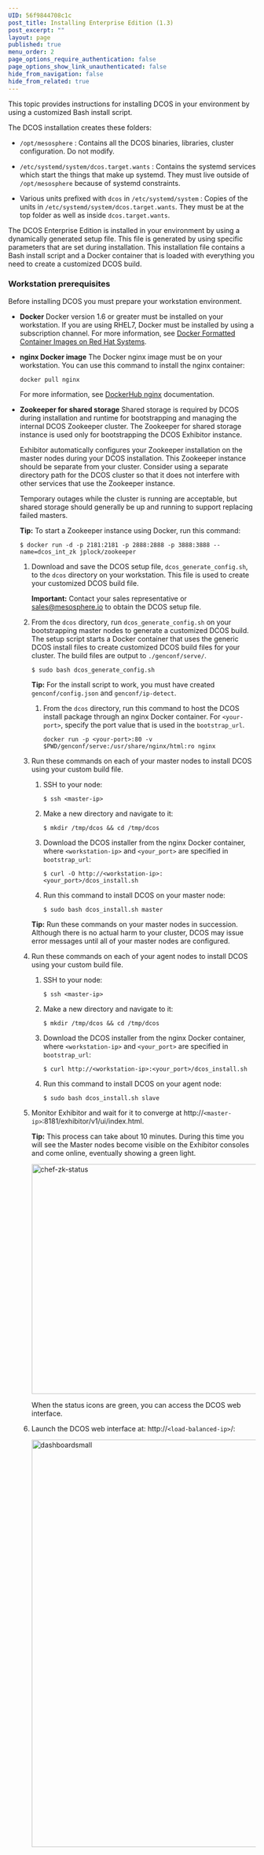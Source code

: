 ```yaml
---
UID: 56f9844708c1c
post_title: Installing Enterprise Edition (1.3)
post_excerpt: ""
layout: page
published: true
menu_order: 2
page_options_require_authentication: false
page_options_show_link_unauthenticated: false
hide_from_navigation: false
hide_from_related: true
---
```

This topic provides instructions for installing DCOS in your environment by using a customized Bash install script.

The DCOS installation creates these folders:

*   `/opt/mesosphere`
    :   Contains all the DCOS binaries, libraries, cluster configuration. Do not modify.

*   `/etc/systemd/system/dcos.target.wants`
    :   Contains the systemd services which start the things that make up systemd. They must live outside of `/opt/mesosphere` because of systemd constraints.

*   Various units prefixed with `dcos` in `/etc/systemd/system`
    :   Copies of the units in `/etc/systemd/system/dcos.target.wants`. They must be at the top folder as well as inside `dcos.target.wants`.

The DCOS Enterprise Edition is installed in your environment by using a dynamically generated setup file. This file is generated by using specific parameters that are set during installation. This installation file contains a Bash install script and a Docker container that is loaded with everything you need to create a customized DCOS build.

### <a name="prerequisites"></a>Workstation prerequisites

Before installing DCOS you must prepare your workstation environment.

*   **Docker** Docker version 1.6 or greater must be installed on your workstation. If you are using RHEL7, Docker must be installed by using a subscription channel. For more information, see <a href="https://access.redhat.com/articles/881893" target="_blank">Docker Formatted Container Images on Red Hat Systems</a>.
*   **nginx Docker image** The Docker nginx image must be on your workstation. You can use this command to install the nginx container:
    
        docker pull nginx
        
    
    For more information, see <a href="https://hub.docker.com/_/nginx/" target="_blank">DockerHub nginx</a> documentation.

*   **Zookeeper for shared storage** Shared storage is required by DCOS during installation and runtime for bootstrapping and managing the internal DCOS Zookeeper cluster. The Zookeeper for shared storage instance is used only for bootstrapping the DCOS Exhibitor instance.
    
    Exhibitor automatically configures your Zookeeper installation on the master nodes during your DCOS installation. This Zookeeper instance should be separate from your cluster. Consider using a separate directory path for the DCOS cluster so that it does not interfere with other services that use the Zookeeper instance.
    
    Temporary outages while the cluster is running are acceptable, but shared storage should generally be up and running to support replacing failed masters.
    
    **Tip:** To start a Zookeeper instance using Docker, run this command:
    
        $ docker run -d -p 2181:2181 -p 2888:2888 -p 3888:3888 --name=dcos_int_zk jplock/zookeeper
        
    
    <!-- Amazon S3 bucket
: This must be a preexisting S3 bucket. -->
    
    <!-- Shared file system
: An Network File System (NFS) mount that Exhibitor can write to. -->

# Prerequisites

Contact your sales representative or <sales@mesosphere.io> to obtain the DCOS setup file.

### Cluster prerequisites

Before installing DCOS you must prepare your cluster environment.

*   **Data compression** You must have the <a href="http://www.info-zip.org/UnZip.html" target="_blank">UnZip</a>, <a href="https://www.gnu.org/software/tar/" target="_blank">GNU tar</a>, and <a href="http://tukaani.org/xz/" target="_blank">XZ Utils</a> data compression utilities installed on your cluster nodes.
    
    To install these utilities on CentOS7 and RHEL7:
    
        yum install -y tar xz unzip curl
        

*   **Docker** Docker version 1.6 or greater must be installed on your cluster nodes. You must run Docker commands as the root user (`sudo`). For more information, see [Docker installation][1].
    
    *   You can install Docker by using this command: $ curl -sSL https://get.docker.com | sh
    
    If you are using CentOS7 and behind a firewall, you can install docker via"
    
        $ yum install -y docker
        
    
    *   You must enable the Docker service: $ sudo systemctl enable docker
    
    *   If you are using Docker as a non-root user, you must add your user to the "docker" group: $ sudo usermod -aG docker <user>
    
    *   You can test that your Docker build is properly installed with these commands: $ sudo service docker start $ sudo docker ps
    
    *   If you are using RHEL7, Docker must be installed by using a subscription channel. For more information, see <a href="https://access.redhat.com/articles/881893" target="_blank">Docker Formatted Container Images on Red Hat Systems</a>.

*   **Linux distribution** A supported Linux distribution must be installed on your cluster:
    
    *   Enterprise Linux 7 (RedHat, CentOS)
    *   CoreOS

*   **Nodes**
    
    *   A cluster of 8 or more machines with a supported Linux distribution. The recommended capacity for each node is 16 GB RAM/2 Cores and 16 GB disk space. The minimum size of a node is a machine with 10 GB of disk space and 1 GB of RAM.
    *   All of the nodes in your cluster must be able to send and receive traffic to each other.
    *   IPv6 must be disabled for all nodes. For more information see <a href="https://wiki.centos.org/FAQ/CentOS7#head-8984faf811faccca74c7bcdd74de7467f2fcd8ee" target="_blank">How do I disable IPv6</a>.

*   **Port configuration**
    
    *   ICMP must be enabled between the master and the agent nodes.
    *   TCP and UDP enabled port 53 for DNS.
    *   These ports must be open for communication to the master nodes. 
        *   TCP port 5050 for Mesos masters
        *   TCP port 8080 for Marathon
        *   TCP port 2181 for Zookeeper, see the <a href="http://zookeeper.apache.org/doc/r3.1.2/zookeeperAdmin.html#sc_zkCommands" target="_blank">ZK Admin Guide</a>
        *   TCP ports 8181, 2888, and 3888 for Exhibitor, see the <a href="https://github.com/Netflix/exhibitor/wiki/REST-Introduction" target="_blank">Exhibitor REST Documentation</a>
    *   These ports must be open for communication to the agent nodes from the master nodes: 
        *   TCP port 5051 for Mesos agent communication.

*   **System updates** Make sure you've updated your system to the latest version.
    
    *   On CentOS7 and RHEL7, you can do this via: $ yum upgrade -y

# <a name="config-cluster"></a>Step 1: Prepare your cluster

In this step you prepare your cluster for DCOS installation.

1.  On each of your master and agent nodes, disable SELinux or set it to permissive mode. This enables DCOS services and Docker to function properly.
    
        $ sudo sed -i s/SELINUX=enforcing/SELINUX=permissive/g /etc/selinux/config
        
    
    **Tip:** You can verify the status of SELinux with the `sestatus`command.

2.  Add `nogroup` to each of your Mesos masters and agents.
    
        $ sudo groupadd nogroup
        

3.  Reboot your cluster for the changes to take affect:
    
        $ sudo reboot
        

# <a name="create-script"></a>Step 2: Create a script for IP address discovery

In this step you create an IP detect script to broadcast the IP address of each node across the cluster. Each node in a DCOS cluster has a unique IP address that is used to communicate between nodes in the cluster. The IP detect script prints the unique IPv4 address of a node to STDOUT each time DCOS is started on the node.

**Important:** The IP address of a node must not change after DCOS is installed on the node. For example, the IP address must not change when a node is rebooted or if the DHCP lease is renewed. If the IP address of a node does change, the node must be wiped and reinstalled.

1.  Create a directory named `dcos/genconf` on your workstation.

2.  Create an IP detection script for your environment and save as `genconf/ip-detect`.

### Examples

*   #### Query an authority
    
    Here is another example using the AWS Metadata service to get the IP address:
    
        #!/bin/sh
        # Example ip-detect script using an external authority
        # Uses the AWS Metadata Service to get the node's internal
        # ipv4 address
        curl -fsSL http://169.254.169.254/latest/meta-data/local-ipv4
        

*   #### Use the IP address of an existing interface
    
    This method discovers the IP address of a particular interface of the node.
    
    If you have multiple generations of hardware with different internals, the interface names can change between hosts. The IP detection script must account for the interface name changes. The example script could also be confused if you attach multiple IP addresses to a single interface, or do complex Linux networking, etc.
    
        #!/usr/bin/env bash
        set -o nounset -o errexit
        export PATH=/usr/sbin:/usr/bin:$PATH
        echo $(ip addr show eth0 | grep -Eo '[0-9]{1,3}&#92;.[0-9]{1,3}&#92;.[0-9]{1,3}&#92;.[0-9]{1,3}' | head -1)
        

*   #### Use the network route to the Mesos master
    
    This method uses the route to a Mesos master to find the source IP address to then communicate with that node.
    
    In this example, we assume that the Mesos master has an IP address of `192.168.1.1`. You can use any language for this script. Your Shebang line must be pointed at the correct environment for the language used and the output must be the correct IP address.
    
        #!/usr/bin/env bash
        set -o nounset -o errexit
        
        MASTER_IP=172.28.128.3
        
        echo $(/usr/sbin/ip route show to match 172.28.128.3 | grep -Eo '[0-9]{1,3}&#92;.[0-9]{1,3}&#92;.[0-9]{1,3}&#92;.[0-9]{1,3}' | tail -1)
        

# <a name="config-json"></a>Step 3: Configure your cluster

In this step you create a JSON configuration file that is customized for your environment. DCOS uses this configuration file during installation to generate your cluster installation files. This step assumes that you are using Zookeeper for shared storage.

1.  Customize this `config.json` template file for your environment.
    
        {
           "bootstrap_url":"http://<workstation_ip>:<your_port>",
           "cluster_name": "<cluster-name>",
           "exhibitor_storage_backend": "zookeeper",
           "exhibitor_zk_hosts": "<host1>:<port1>",
           "exhibitor_zk_path": "/dcos",
           "master_discovery":"static",
           "master_list": "[\"<master-ip-1>\",\"<master-ip-2>\",\"<master-ip-3>\"]",
           "resolvers": "[\"<dns-resolver-1>\"]"
        }
        

2.  Specify these parameters for your environment.
    
    *   bootstrap_url
        :   Specify the path to the customized DCOS build files, where `<workstation_ip>` is your workstation IP address and `<your_port>` is an accessible port other than port 80. All of the nodes that you want to connect to must be able to access the `<workstation_ip>`. The DCOS installer uses this path to locate the DCOS build files.
    
    *   <a name="cluster-name"></a>cluster_name
        :   Specify the name of your cluster.
    
    *   exhibitor_zk_hosts
        :   Specify a comma-separated list of one or more Zookeeper node IP addresses to use for configuring the internal Exhibitor instances. Exhibitor uses this Zookeeper cluster to orchestrate it's configuration.
    
    *   master_list
        :   Specify a JSON-formatted list of your static master IP addresses. This must be specified in JSON list format. You must include the escape characters (`\`) as shown in the template.
    
    *   <a name="resolvers"></a>resolvers
        :   Specify a JSON-formatted list of DNS servers for your DCOS host nodes. You must include the escape characters (`\`) as shown in the template. Set this parameter to the most authoritative nameservers that you have. If you want to resolve internal hostnames, set it to a nameserver that can resolve them.
        
        *Caution:* If you set the `resolvers` parameter incorrectly, you will permanently damage your configuration and have to reinstall DCOS.

3.  Save as `genconf/config.json`.

For more examples and advanced options, see the [JSON config file options][2].

# <a name="install-bash"></a>Step 4: Configure and install DCOS

In this step you create a custom DCOS build file on your workstation and then install DCOS onto your cluster.

**Tip:** If something goes wrong and you need to rerun your setup, use these cluster cleanup instructions.

<!-- Early access URL: https://downloads.mesosphere.com/dcos/EarlyAccess/dcos_generate_config.sh -->

<!-- Stable URL: https://downloads.mesosphere.com/dcos/stable/dcos_generate_config.sh -->

1.  Download and save the DCOS setup file, `dcos_generate_config.sh`, to the `dcos` directory on your workstation. This file is used to create your customized DCOS build file.
    
    **Important:** Contact your sales representative or <sales@mesosphere.io> to obtain the DCOS setup file.

2.  From the `dcos` directory, run `dcos_generate_config.sh` on your bootstrapping master nodes to generate a customized DCOS build. The setup script starts a Docker container that uses the generic DCOS install files to create customized DCOS build files for your cluster. The build files are output to `./genconf/serve/`.
    
        $ sudo bash dcos_generate_config.sh
        
    
    **Tip:** For the install script to work, you must have created `genconf/config.json` and `genconf/ip-detect`.
    
    1.  From the `dcos` directory, run this command to host the DCOS install package through an nginx Docker container. For `<your-port>`, specify the port value that is used in the `bootstrap_url`.
        
            docker run -p <your-port>:80 -v $PWD/genconf/serve:/usr/share/nginx/html:ro nginx
            

3.  Run these commands on each of your master nodes to install DCOS using your custom build file.
    
    1.  SSH to your node:
        
            $ ssh <master-ip>
            
    
    2.  Make a new directory and navigate to it:
        
            $ mkdir /tmp/dcos && cd /tmp/dcos
            
    
    3.  Download the DCOS installer from the nginx Docker container, where `<workstation-ip>` and `<your_port>` are specified in `bootstrap_url`:
        
            $ curl -O http://<workstation-ip>:<your_port>/dcos_install.sh
            
    
    4.  Run this command to install DCOS on your master node:
        
            $ sudo bash dcos_install.sh master
            
    
    **Tip:** Run these commands on your master nodes in succession. Although there is no actual harm to your cluster, DCOS may issue error messages until all of your master nodes are configured.

4.  Run these commands on each of your agent nodes to install DCOS using your custom build file.
    
    1.  SSH to your node:
        
            $ ssh <master-ip>
            
    
    2.  Make a new directory and navigate to it:
        
            $ mkdir /tmp/dcos && cd /tmp/dcos
            
    
    3.  Download the DCOS installer from the nginx Docker container, where `<workstation-ip>` and `<your_port>` are specified in `bootstrap_url`:
        
            $ curl http://<workstation-ip>:<your_port>/dcos_install.sh
            
    
    4.  Run this command to install DCOS on your agent node:
        
            $ sudo bash dcos_install.sh slave
            

5.  Monitor Exhibitor and wait for it to converge at http://`<master-ip>`:8181/exhibitor/v1/ui/index.html.
    
    **Tip:** This process can take about 10 minutes. During this time you will see the Master nodes become visible on the Exhibitor consoles and come online, eventually showing a green light.
    
    <a href="/wp-content/uploads/2015/12/chef-zk-status.png" rel="attachment wp-att-2112"><img src="/wp-content/uploads/2015/12/chef-zk-status.png" alt="chef-zk-status" width="551" height="467" class="alignnone size-full wp-image-2112" /></a>
    
    When the status icons are green, you can access the DCOS web interface.

6.  Launch the DCOS web interface at: http://`<load-balanced-ip>`/:
    
    <a href="/wp-content/uploads/2015/12/dashboardsmall.png" rel="attachment wp-att-1120"><img src="/wp-content/uploads/2015/12/dashboardsmall.png" alt="dashboardsmall" width="1338" height="828" class="alignnone size-full wp-image-1120" /></a>

 [1]: http://docs.docker.com/engine/installation/
 [2]: /archived-dcos-enterprise-edition/configuration-parameters-1-3/